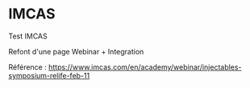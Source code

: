 # IMCAS

Test IMCAS

Refont d'une page Webinar + Integration

Référence : https://www.imcas.com/en/academy/webinar/injectables-symposium-relife-feb-11

